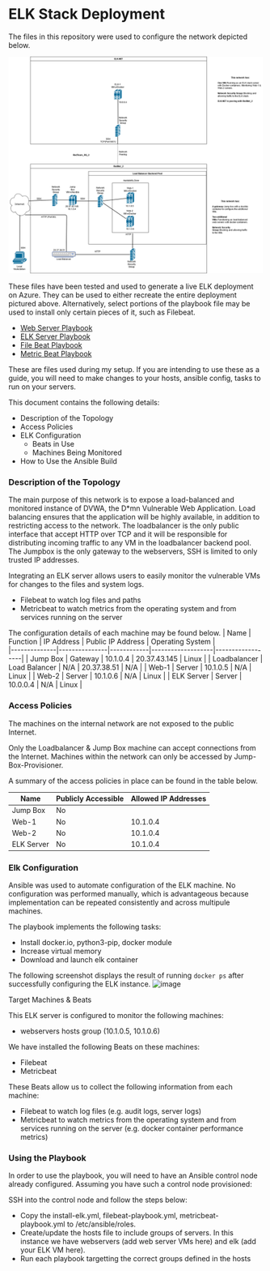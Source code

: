 # ELK Stack Deployment

The files in this repository were used to configure the network depicted below.

![Rednet](https://raw.githubusercontent.com/MattVeall/Cyber_Security_Project1/main/Diagrams/Cyber%20Secuirty%20Project%20Network.png)

These files have been tested and used to generate a live ELK deployment on Azure. They can be used to either recreate the entire deployment pictured above. Alternatively, select portions of the playbook file may be used to install only certain pieces of it, such as Filebeat.


+ [Web Server Playbook](https://github.com/MattVeall/Cyber_Security_Project1/blob/main/Ansible/config-web-vm-with-docker.yml.txt)
+ [ELK Server Playbook](https://github.com/MattVeall/Cyber_Security_Project1/blob/main/Ansible/install-elk.yml.txt)
+ [File Beat Playbook](https://github.com/MattVeall/Cyber_Security_Project1/blob/main/Ansible/filebeat-playbook.yml.txt)
+ [Metric Beat Playbook](https://github.com/MattVeall/Cyber_Security_Project1/blob/main/Ansible/metricbeat-playbook.yml.txt)

These are files used during my setup. If you are intending to use these as a guide, you will need to make changes to your hosts, ansible config, tasks to run on your servers.

This document contains the following details:
- Description of the Topology
- Access Policies
- ELK Configuration
  - Beats in Use
  - Machines Being Monitored
- How to Use the Ansible Build

### Description of the Topology
The main purpose of this network is to expose a load-balanced and monitored instance of DVWA, the D*mn Vulnerable Web Application.
Load balancing ensures that the application will be highly available, in addition to restricting access to the network.
The loadbalancer is the only public interface that accept HTTP over TCP and it will be responsible for distributing incoming traffic to any VM in the loadbalancer backend pool.
The Jumpbox is the only gateway to the webservers, SSH is limited to only trusted IP addresses.

Integrating an ELK server allows users to easily monitor the vulnerable VMs for changes to the files and system logs.
+ Filebeat to watch log files and paths
+ Metricbeat to watch metrics from the operating system and from services running on the server

The configuration details of each machine may be found below.
| Name         | Function      | IP Address | Public IP Address | Operating System |            
|--------------|---------------|------------|-------------------|------------------|
| Jump Box     | Gateway       | 10.1.0.4   | 20.37.43.145      | Linux            |
| Loadbalancer | Load Balancer | N/A        | 20.37.38.51       | N/A              |
| Web-1        | Server        | 10.1.0.5   | N/A               | Linux            |
| Web-2        | Server        | 10.1.0.6   | N/A               | Linux            |
| ELK Server   | Server        | 10.0.0.4   | N/A               | Linux            |

### Access Policies

The machines on the internal network are not exposed to the public Internet. 

Only the Loadbalancer & Jump Box machine can accept connections from the Internet.
Machines within the network can only be accessed by Jump-Box-Provisioner.

A summary of the access policies in place can be found in the table below.

| Name        | Publicly Accessible | Allowed IP Addresses |
|-------------|---------------------|----------------------|
| Jump Box    | No                  |                      |
| Web-1       | No                  | 10.1.0.4             |
| Web-2       | No                  | 10.1.0.4             |
| ELK Server  | No                  | 10.1.0.4             |

### Elk Configuration

Ansible was used to automate configuration of the ELK machine. No configuration was performed manually, which is advantageous because implementation can be repeated consistently and across multipule machines.

The playbook implements the following tasks:
+ Install docker.io, python3-pip, docker module
+ Increase virtual memory
+ Download and launch elk container

The following screenshot displays the result of running `docker ps` after successfully configuring the ELK instance.
![image](https://user-images.githubusercontent.com/84116475/132267569-45490810-61c9-43cb-b443-10dbc95e28ad.png)

Target Machines & Beats

This ELK server is configured to monitor the following machines:

+ webservers hosts group (10.1.0.5, 10.1.0.6)

We have installed the following Beats on these machines:

+ Filebeat
+ Metricbeat

These Beats allow us to collect the following information from each machine:

+ Filebeat to watch log files (e.g. audit logs, server logs)
+ Metricbeat to watch metrics from the operating system and from services running on the server (e.g. docker container performance metrics)

### Using the Playbook
In order to use the playbook, you will need to have an Ansible control node already configured. Assuming you have such a control node provisioned: 

SSH into the control node and follow the steps below:

+ Copy the install-elk.yml, filebeat-playbook.yml, metricbeat-playbook.yml to /etc/ansible/roles.
+ Create/update the hosts file to include groups of servers. In this instance we have webservers (add web server VMs here) and elk (add your ELK VM here).
+ Run each playbook targetting the correct groups defined in the hosts







